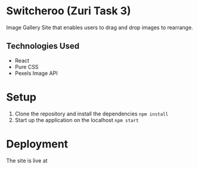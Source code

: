 # Switcheroo (Zuri Task 3)

Image Gallery Site that enables users to drag and drop images to rearrange.

## Technologies Used

* React
* Pure CSS
* Pexels Image API

# Setup

1. Clone the repository and install the dependencies ```npm install```
2. Start up the application on the localhost ```npm start```
   
# Deployment

The site is live at 